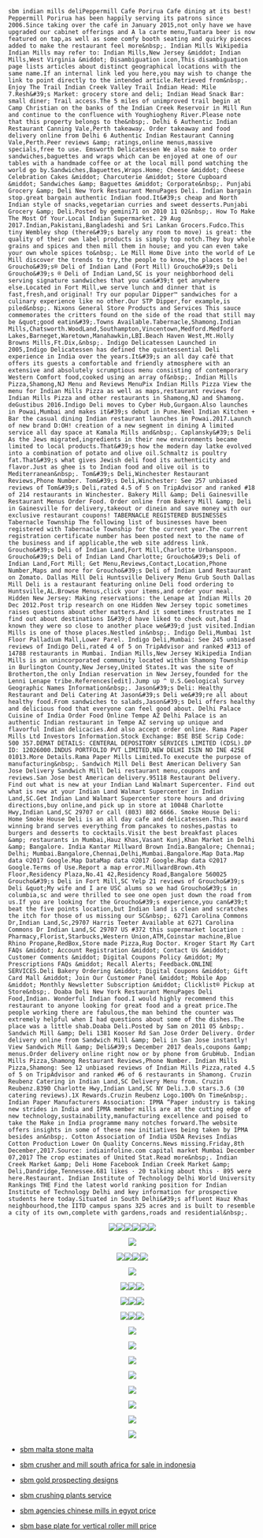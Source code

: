 
```
sbm indian mills deliPeppermill Cafe Porirua Cafe dining at its best! Peppermill Porirua has been happily serving its patrons since 2006.Since taking over the café in January 2015,not only have we have upgraded our cabinet offerings and A la carte menu,Tuatara beer is now featured on tap,as well as some comfy booth seating and quirky pieces added to make the restaurant feel more&nbsp;. Indian Mills Wikipedia Indian Mills may refer to: Indian Mills,New Jersey &middot; Indian Mills,West Virginia &middot; Disambiguation icon,This disambiguation page lists articles about distinct geographical locations with the same name.If an internal link led you here,you may wish to change the link to point directly to the intended article.Retrieved from&nbsp;. Enjoy The Trail Indian Creek Valley Trail Indian Head: Mile 7.Resh&#39;s Market: grocery store and deli; Indian Head Snack Bar: small diner; Trail access.The 5 miles of unimproved trail begin at Camp Christian on the banks of the Indian Creek Reservoir in Mill Run and continue to the confluence with Youghiogheny River.Please note that this property belongs to the&nbsp;. Delhi 6 Authentic Indian Restaurant Canning Vale,Perth takeaway. Order takeaway and food delivery online from Delhi 6 Authentic Indian Restaurant Canning Vale,Perth.Peer reviews &amp; ratings,online menus,massive specials,free to use. Emsworth Delicatessen We also make to order sandwiches,baguettes and wraps which can be enjoyed at one of our tables with a handmade coffee or at the local mill pond watching the world go by.Sandwiches,Baguettes,Wraps.Home; Cheese &middot; Cheese Celebration Cakes &middot; Charcuterie &middot; Store Cupboard &middot; Sandwiches &amp; Baguettes &middot; Corporate&nbsp;. Punjabi Grocery &amp; Deli New York Restaurant MenuPages Deli. Indian bargain stop.great bargain authentic Indian food.It&#39;s cheap and North Indian style of snacks,vegetarian curries and sweet desserts.Punjabi Grocery &amp; Deli.Posted by gemini71 on 2010 11 02&nbsp;. How To Make The Most Of Your.Local Indian Supermarket. 29 Aug 2017.Indian,Pakistani,Bangladeshi and Sri Lankan Grocers.Fudco.This tiny Wembley shop (there&#39;s barely any room to move) is great: the quality of their own label products is simply top notch.They buy whole grains and spices and then mill them in house; and you can even take your own whole spices to&nbsp;. Le Mill Home Dive into the world of Le Mill discover the trends to try,the people to know,the places to be! Groucho&#39;s® Deli of Indian Land (Fort Mill) Groucho&#39;s Deli Groucho&#39;s ® Deli of Indian Land,SC is your neighborhood deli serving signature sandwiches that you can&#39;t get anywhere else.Located in Fort Mill,we serve lunch and dinner that is fast,fresh,and original! Try our popular Dipper™ sandwiches for a culinary experience like no other.Our STP Dipper,for example,is piled&nbsp;. Nixons General Store Products and Services This sauce commemorates the critters found on the side of the road that still may be &quot;good eatin&#39;.Towns Available.Tabernacle,Shamong.Indian Mills,Chatsworth.WoodLand,Southampton,Vincentown,Medford.Medford Lakes,Barneget,Waretown,Manahawkin,LBI.Beach Haven West,Mt.Holly Browns Mills,Ft.Dix,&nbsp;. Indigo Delicatessen Launched in 2005,Indigo Delicatessen has defined the quintessential Deli experience in India over the years.It&#39;s an all day café that offers its guests a comfortable and friendly atmosphere with an extensive and absolutely scrumptious menu consisting of contemporary Western Comfort food,cooked using an array of&nbsp;. Indian Mills Pizza,Shamong,NJ Menu and Reviews MenuPix Indian Mills Pizza View the menu for Indian Mills Pizza as well as maps,restaurant reviews for Indian Mills Pizza and other restaurants in Shamong,NJ and Shamong. deGustibus 2016.Indigo Deli moves to Cyber Hub,Gurgaon.Also launches in Powai,Mumbai and makes it&#39;s debut in Pune.Neel Indian Kitchen + Bar the casual dining Indian restaurant launches in Powai.2017.Launch of new brand D:OH! creation of a new segment in dining A limited service all day space at Kamala Mills and&nbsp;. Caplansky&#39;s Deli As the Jews migrated,ingredients in their new environments became limited to local products.That&#39;s how the modern day latke evolved into a combination of potato and olive oil.Schmaltz is poultry fat.That&#39;s what gives Jewish deli food its authenticity and flavor.Just as ghee is to Indian food and olive oil is to Mediterranean&nbsp;. Tom&#39;s Deli,Winchester Restaurant Reviews,Phone Number. Tom&#39;s Deli,Winchester: See 257 unbiased reviews of Tom&#39;s Deli,rated 4.5 of 5 on TripAdvisor and ranked #18 of 214 restaurants in Winchester. Bakery Mill &amp; Deli Gainesville Restaurant Menus Order Food. Order online from Bakery Mill &amp; Deli in Gainesville for delivery,takeout or dinein and save money with our exclusive restaurant coupons! TABERNACLE REGISTERED BUSINESSES Tabernacle Township The following list of businesses have been registered with Tabernacle Township for the current year.The current registration certificate number has been posted next to the name of the business and if applicable,the web site address link. Groucho&#39;s Deli of Indian Land,Fort Mill,Charlotte Urbanspoon. Groucho&#39;s Deli of Indian Land Charlotte; Groucho&#39;s Deli of Indian Land,Fort Mill; Get Menu,Reviews,Contact,Location,Phone Number,Maps and more for Groucho&#39;s Deli of Indian Land Restaurant on Zomato. Dallas Mill Deli Huntsville Delivery Menu Grub South Dallas Mill Deli is a restaurant featuring online Deli food ordering to Huntsville,AL.Browse Menus,click your items,and order your meal. Hidden New Jersey: Making reservations: the Lenape at Indian Mills 20 Dec 2012.Post trip research on one Hidden New Jersey topic sometimes raises questions about other matters.And it sometimes frustrates me I find out about destinations I&#39;d have liked to check out,had I known they were so close to another place we&#39;d just visited.Indian Mills is one of those places.Nestled in&nbsp;. Indigo Deli,Mumbai 1st Floor Palladium Mall,Lower Parel. Indigo Deli,Mumbai: See 245 unbiased reviews of Indigo Deli,rated 4 of 5 on TripAdvisor and ranked #313 of 14788 restaurants in Mumbai. Indian Mills,New Jersey Wikipedia Indian Mills is an unincorporated community located within Shamong Township in Burlington County,New Jersey,United States.It was the site of Brotherton,the only Indian reservation in New Jersey,founded for the Lenni Lenape tribe.References[edit].Jump up ^ U.S.Geological Survey Geographic Names Information&nbsp;. Jason&#39;s Deli: Healthy Restaurant and Deli Catering At Jason&#39;s Deli we&#39;re all about healthy food.From sandwiches to salads,Jason&#39;s Deli offers healthy and delicious food that everyone can feel good about. Delhi Palace Cuisine of India Order Food Online Tempe AZ Delhi Palace is an authentic Indian restaurant in Tempe AZ serving up unique and flavorful Indian delicacies.And also accept order online. Rama Paper Mills Ltd Investors Information.Stock Exchange: BSE BSE Scrip Code: 500 357.DEMAT DETAILS: CENTERAL DEPOSITORY SERVICES LIMITED (CDSL).DP ID: 12026000.INDUS PORTFOLIO PVT LIMITED,NEW DELHI ISIN NO INE 425E 01013.More Details.Rama Paper Mills Limited.To execute the purpose of manufacturing&nbsp;. Sandwich Mill Deli Best American Delivery San Jose Delivery Sandwich Mill Deli restaurant menu,coupons and reviews.San Jose best American delivery.95118 Restaurant Delivery. Find out what is new at your Indian Land Walmart Supercenter. Find out what is new at your Indian Land Walmart Supercenter in Indian Land,SC.Get Indian Land Walmart Supercenter store hours and driving directions,buy online,and pick up in store at 10048 Charlotte Hwy,Indian Land,SC 29707 or call (803) 802 6666. Smoke House Deli: Home Smoke House Deli is an all day cafe and delicatessen.This award winning brand serves everything from pancakes to noshes,pastas to burgers and desserts to cocktails.Visit the best breakfast places &amp; restaurants in Mumbai,Hauz Khas,Vasant Kunj,Khan Market in Delhi &amp; Bangalore. India Kantar Millward Brown India.Bangalore; Chennai; Delhi; Mumbai.Bangalore,Chennai,Delhi,Mumbai.Bangalore.Map Data.Map data ©2017 Google.Map DataMap data ©2017 Google.Map data ©2017 Google.Terms of Use.Report a map error.MillwardBrown.4th Floor,Residency Plaza,No.41 42,Residency Road,Bangalore 560025 Groucho&#39;s Deli in Fort Mill,SC Yelp 21 reviews of Groucho&#39;s Deli &quot;My wife and I are USC alums so we had Groucho&#39;s in columbia,sc and were thrilled to see one open just down the road from us.If you are looking for the Groucho&#39;s experience,you can&#39;t beat the five points location,but Indian land is clean and scratches the itch for those of us missing our SC&nbsp;. 6271 Carolina Commons Dr,Indian Land,Sc,29707 Harris Teeter Available at 6271 Carolina Commons Dr Indian Land,SC 29707 US #372 this supermarket location : Pharmacy,Florist,Starbucks,Western Union,ATM,Coinstar machine,Blue Rhino Propane,RedBox,Store made Pizza,Rug Doctor. Kroger Start My Cart FAQs &middot; Account Registration &middot; Contact Us &middot; Customer Comments &middot; Digital Coupons Policy &middot; My Prescriptions FAQs &middot; Recall Alerts; Feedback.ONLINE SERVICES.Deli Bakery Ordering &middot; Digital Coupons &middot; Gift Card Mall &middot; Join Our Customer Panel &middot; Mobile App &middot; Monthly Newsletter Subscription &middot; Clicklist® Pickup at Store&nbsp;. Doaba Deli New York Restaurant MenuPages Deli Food,Indian. Wonderful Indian food.I would highly recommend this restaurant to anyone looking for great food and a great price.The people working there are fabulous,the man behind the counter was extremely helpful when I had questions about some of the dishes.The place was a little shab.Doaba Deli.Posted by Sam on 2011 05 &nbsp;. Sandwich Mill &amp; Deli 1381 Kooser Rd San Jose Order Delivery. Order delivery online from Sandwich Mill &amp; Deli in San Jose instantly! View Sandwich Mill &amp; Deli&#39;s December 2017 deals,coupons &amp; menus.Order delivery online right now or by phone from GrubHub. Indian Mills Pizza,Shamong Restaurant Reviews,Phone Number. Indian Mills Pizza,Shamong: See 12 unbiased reviews of Indian Mills Pizza,rated 4.5 of 5 on TripAdvisor and ranked #6 of 6 restaurants in Shamong. Cruzin Reubenz Catering in Indian Land,SC Delivery Menu from. Cruzin Reubenz.8390 Charlotte Hwy,Indian Land,SC NY Deli.3.0 stars.3.6 (30 catering reviews).1X Rewards.Cruzin Reubenz Logo.100% On Time&nbsp;. Indian Paper Manufacturers Association: IPMA “Paper industry is taking new strides in India and IPMA member mills are at the cutting edge of new technology,sustainability,manufacturing excellence and poised to take the Make in India programme many notches forward.The website offers insights in some of these new initiatives being taken by IPMA besides an&nbsp;. Cotton Association of India USDA Revises Indias Cotton Production Lower On Quality Concerns.News missing.Friday,8th December,2017.Source: indiainfoline.com capital market Mumbai December 07,2017 The crop estimates of United Stat.Read more&nbsp;. Indian Creek Market &amp; Deli Home Facebook Indian Creek Market &amp; Deli,Dandridge,Tennessee.681 likes · 20 talking about this · 895 were here.Restaurant. Indian Institute of Technology Delhi World University Rankings THE Find the latest world ranking position for Indian Institute of Technology Delhi and key information for prospective students here today.Situated in South Delhi&#39;s affluent Hauz Khas neighbourhood,the IITD campus spans 325 acres and is built to resemble a city of its own,complete with gardens,roads and residential&nbsp;. 
```

<div align="center">
  
<a rel="nofollow" href="https://m.shibang-china.com?f=github&k=sbm+indian+mills+deli"><img src="https://static.shibang-china.com/en/l.png"></a><img src="https://static.shibang-china.com/en/hw.png"><a rel="nofollow" href="https://m.shibang-china.com/product/?f=github&k=sbm+indian+mills+deli"><img src="https://static.shibang-china.com/en/p.png"></a><a rel="nofollow" href="https://m.shibang-china.com/cases/?f=github&k=sbm+indian+mills+deli"><img src="https://static.shibang-china.com/en/c.png"></a><a rel="nofollow" href="https://m.shibang-china.com/news/?f=github&k=sbm+indian+mills+deli"><img src="https://static.shibang-china.com/en/n.png"></a><a rel="nofollow" href="https://m.shibang-china.com?f=github&k=sbm+indian+mills+deli"><img src="https://static.shibang-china.com/en/m.png"></a>

<a rel="nofollow" href="https://m.shibang-china.com/product/?f=github&k=sbm+indian+mills+deli"><img src="https://static.shibang-china.com/en/b.jpg"></a>
  
<a rel="nofollow" href="https://m.shibang-china.com/solution-aggregate.html?f=github&k=sbm+indian+mills+deli"><img src="https://static.shibang-china.com/en/a.jpg"></a><a rel="nofollow" href="https://m.shibang-china.com/solution-mine.html?f=github&k=sbm+indian+mills+deli"><img src="https://static.shibang-china.com/en/m.jpg"></a><a rel="nofollow" href="https://m.shibang-china.com/solution-mill.html?f=github&k=sbm+indian+mills+deli"><img src="https://static.shibang-china.com/en/g.jpg"></a><a rel="nofollow" href="https://m.shibang-china.com/solution-epc.html?f=github&k=sbm+indian+mills+deli"><img src="https://static.shibang-china.com/en/e.jpg"></a>

<a rel="nofollow" href="https://m.shibang-china.com/product/?f=github&k=sbm+indian+mills+deli"><img src="https://static.shibang-china.com/en/a-p.png"></a>

<a rel="nofollow" href="https://m.shibang-china.com/product/crusher/c6x.html?f=github&k=sbm+indian+mills+deli"><img src="https://static.shibang-china.com/en/j.jpg"></a><a rel="nofollow" href="https://m.shibang-china.com/product/crusher/ci5x.html?f=github&k=sbm+indian+mills+deli"><img src="https://static.shibang-china.com/en/i.jpg"></a><a rel="nofollow" href="https://m.shibang-china.com/product/crusher/hst.html?f=github&k=sbm+indian+mills+deli"><img src="https://static.shibang-china.com/en/c.jpg"></a>

<a rel="nofollow" href="https://m.shibang-china.com/product/mill/mtw.html?f=github&k=sbm+indian+mills+deli"><img src="https://static.shibang-china.com/en/mtw.jpg"></a><a rel="nofollow" href="https://m.shibang-china.com/product/mill/scm.html?f=github&k=sbm+indian+mills+deli"><img src="https://static.shibang-china.com/en/scm.jpg"></a><a rel="nofollow" href="https://m.shibang-china.com/product/mill/lm.html?f=github&k=sbm+indian+mills+deli"><img src="https://static.shibang-china.com/en/lm.jpg"></a>

<a rel="nofollow" href="https://m.shibang-china.com/product/sand/vsi6x.html?f=github&k=sbm+indian+mills+deli"><img src="https://static.shibang-china.com/en/6x.jpg"></a><a rel="nofollow" href="https://m.shibang-china.com/product/sand/vu.html?f=github&k=sbm+indian+mills+deli"><img src="https://static.shibang-china.com/en/vu.jpg"></a><a rel="nofollow" href="https://m.shibang-china.com/product/mobile/klun.html?f=github&k=sbm+indian+mills+deli"><img src="https://static.shibang-china.com/en/k.jpg"></a>

<a rel="nofollow" href="https://m.shibang-china.com/cases/?f=github&k=sbm+indian+mills+deli"><img src="https://static.shibang-china.com/en/case.png"></a>

<a rel="nofollow" href="https://m.shibang-china.com/cases/aggregate/202.html?f=github&k=sbm+indian+mills+deli"><img src="https://static.shibang-china.com/en/c-1.jpg"></a>

<a rel="nofollow" href="https://m.shibang-china.com/cases/aggregate/203.html?f=github&k=sbm+indian+mills+deli"><img src="https://static.shibang-china.com/en/c-2.jpg"></a>

<a rel="nofollow" href="https://m.shibang-china.com/cases/mill/123.html?f=github&k=sbm+indian+mills+deli"><img src="https://static.shibang-china.com/en/c-3.jpg"></a>

<a rel="nofollow" href="https://m.shibang-china.com/contact_us.html?f=github&k=sbm+indian+mills+deli"><img src="https://static.shibang-china.com/en/contact.png"></a>

<a rel="nofollow" href="https://swt.shibang-china.com/?f=github&k=sbm+indian+mills+deli"><img src="https://static.shibang-china.com/en/chat.png"></a>

<a rel="nofollow" href="https://whatsapp.shibangsoft.com/WhatsApp.php?f=github&k=sbm+indian+mills+deli"><img src="https://static.shibang-china.com/en/whatsapp.png"></a>

<a rel="nofollow" href="https://m.shibang-china.com/?f=github&k=sbm+indian+mills+deli"><img src="https://static.shibang-china.com/en/website.png"></a>

</div>


* [sbm malta stone malta](sbm%20malta%20stone%20malta.md)

* [sbm crusher and mill south africa for sale in indonesia](sbm%20crusher%20and%20mill%20south%20africa%20for%20sale%20in%20indonesia.md)

* [sbm gold prospecting designs](sbm%20gold%20prospecting%20designs.md)

* [sbm crushing plants service](sbm%20crushing%20plants%20service.md)

* [sbm agencies chinese mills in egypt price](sbm%20agencies%20chinese%20mills%20in%20egypt%20price.md)

* [sbm base plate for vertical roller mill price](sbm%20base%20plate%20for%20vertical%20roller%20mill%20price.md)